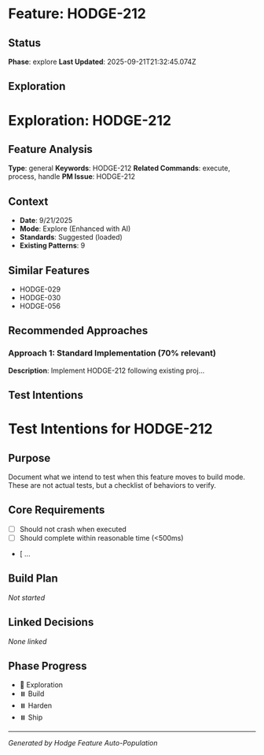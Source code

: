 # Feature: HODGE-212

## Status
**Phase**: explore
**Last Updated**: 2025-09-21T21:32:45.074Z

## Exploration
# Exploration: HODGE-212

## Feature Analysis
**Type**: general
**Keywords**: HODGE-212
**Related Commands**: execute, process, handle
**PM Issue**: HODGE-212

## Context
- **Date**: 9/21/2025
- **Mode**: Explore (Enhanced with AI)
- **Standards**: Suggested (loaded)
- **Existing Patterns**: 9


## Similar Features
- HODGE-029
- HODGE-030
- HODGE-056




## Recommended Approaches


### Approach 1: Standard Implementation (70% relevant)
**Description**: Implement HODGE-212 following existing proj...

## Test Intentions
# Test Intentions for HODGE-212

## Purpose
Document what we intend to test when this feature moves to build mode.
These are not actual tests, but a checklist of behaviors to verify.

## Core Requirements
- [ ] Should not crash when executed
- [ ] Should complete within reasonable time (<500ms)
- [ ...

## Build Plan
_Not started_

## Linked Decisions
_None linked_




## Phase Progress
- 🔄 Exploration
- ⏸️ Build
- ⏸️ Harden
- ⏸️ Ship

---
_Generated by Hodge Feature Auto-Population_
